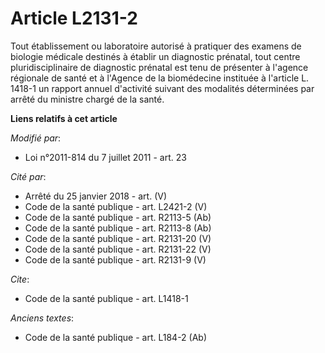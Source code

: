 # Article L2131-2

Tout établissement ou laboratoire autorisé à pratiquer des examens de biologie médicale destinés à établir un diagnostic
prénatal, tout centre pluridisciplinaire de diagnostic prénatal est tenu de présenter à l'agence régionale de santé et à
l'Agence de la biomédecine instituée à l'article L. 1418-1 un rapport annuel d'activité suivant des modalités déterminées par
arrêté du ministre chargé de la santé.

**Liens relatifs à cet article**

_Modifié par_:

  - Loi n°2011-814 du 7 juillet 2011 - art. 23

_Cité par_:

  - Arrêté du 25 janvier 2018 - art. (V)
  - Code de la santé publique - art. L2421-2 (V)
  - Code de la santé publique - art. R2113-5 (Ab)
  - Code de la santé publique - art. R2113-8 (Ab)
  - Code de la santé publique - art. R2131-20 (V)
  - Code de la santé publique - art. R2131-22 (V)
  - Code de la santé publique - art. R2131-9 (V)

_Cite_:

  - Code de la santé publique - art. L1418-1

_Anciens textes_:

  - Code de la santé publique - art. L184-2 (Ab)
